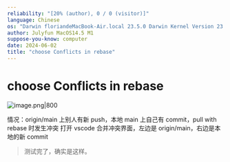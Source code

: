 ```yaml
---
reliability: "[20% (author), 0 / 0 (visitor)]"
language: Chinese
os: "Darwin floriandeMacBook-Air.local 23.5.0 Darwin Kernel Version 23.5.0: Wed May  1 20:16:51 PDT 2024; root:xnu-10063.121.3~5/RELEASE_ARM64_T8103 arm64"
author: Julyfun MacOS14.5 M1
suppose-you-know: computer
date: 2024-06-02
title: "choose Conflicts in rebase"
---
```


# choose Conflicts in rebase

![image.png|800](https://how-to-1258460161.cos.ap-shanghai.myqcloud.com/how-to20250520003409.png)

情况：origin/main 上别人有新 push，本地 main 上自己有 commit，pull with rebase 时发生冲突
打开 vscode 合并冲突界面，左边是 origin/main，右边是本地的新 commit

> 测试完了，确实是这样。